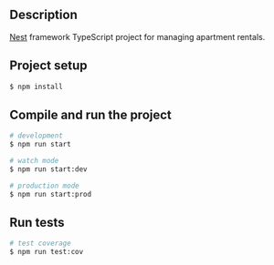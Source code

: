 ## Description

[Nest](https://github.com/nestjs/nest) framework TypeScript project for managing apartment rentals.

## Project setup

```bash
$ npm install
```

## Compile and run the project

```bash
# development
$ npm run start

# watch mode
$ npm run start:dev

# production mode
$ npm run start:prod
```

## Run tests

```bash
# test coverage
$ npm run test:cov
```
